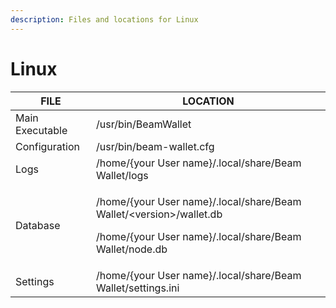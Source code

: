 ```yaml
---
description: Files and locations for Linux
---
```


# Linux

| FILE            | LOCATION                                                                                                                                          |
| --------------- | ------------------------------------------------------------------------------------------------------------------------------------------------- |
| Main Executable | /usr/bin/BeamWallet                                                                                                                               |
| Configuration   | /usr/bin/beam-wallet.cfg                                                                                                                          |
| Logs            | /home/{your User name}/.local/share/Beam Wallet/logs                                                                                              |
| Database        | <p>/home/{your User name}/.local/share/Beam Wallet/&#x3C;version>/wallet.db<br></p><p>/home/{your User name}/.local/share/Beam Wallet/node.db</p> |
| Settings        | /home/{your User name}/.local/share/Beam Wallet/settings.ini                                                                                      |
